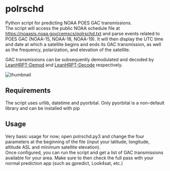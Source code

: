 # polrschd
Python script for predicting NOAA POES GAC transmissions.  
The script will access the public NOAA schedule file at https://noaasis.noaa.gov/cemscs/polrschd.txt and parse events related to POES GAC (NOAA-15, NOAA-18, NOAA-19). It will then display the UTC time and date at which a satellite begins and ends its GAC transmission, as well as the frequency, polarization, and elevation of the satellite.  

GAC transmissions can be subsequently demodulated and decoded by [LeanHRPT-Demod](https://github.com/Xerbo/LeanHRPT-Demod/) and [LeanHRPT-Decode](https://github.com/Xerbo/LeanHRPT-Decode/tree/gac) respectively.

![thumbnail](https://github.com/sgcderek/polrschd/blob/main/thumbnail.jpeg?raw=true)

## Requirements
The script uses urllib, datetime and pyorbital. Only pyorbital is a non-default library and can be installed with pip

## Usage
Very basic usage for now; open polrschd.py3 and change the four parameters at the beginning of the file (input your latitude, longitude, altitude ASL and minimum satellite elevation).  
Once configured, you can run the script and get a list of GAC transmissions available for your area. Make sure to then check the full pass with your normal prediction app (such as gpredict, Look4sat, etc.)
